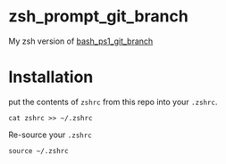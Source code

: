 # zsh_prompt_git_branch
My zsh version of [bash_ps1_git_branch](https://github.com/shames0/bash_ps1_git_branch)

# Installation

put the contents of `zshrc` from this repo into your `.zshrc`.

    cat zshrc >> ~/.zshrc

Re-source your `.zshrc`

    source ~/.zshrc
